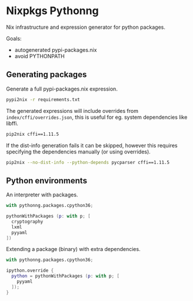 # Nixpkgs Pythonng

Nix infrastructure and expression generator for python packages.

Goals:
- autogenerated pypi-packages.nix
- avoid PYTHONPATH


## Generating packages

Generate a full pypi-packages.nix expression.

```sh
pypi2nix -r requirements.txt
```

The generated expressions will include overrides from `index/cffi/overrides.json`,
this is useful for eg. system dependencies like libffi.

```sh
pip2nix cffi==1.11.5
```

If the dist-info generation fails it can be skipped, however this
requires specifying the dependencies manually (or using overrides).

```sh
pip2nix --no-dist-info --python-depends pycparser cffi==1.11.5
```

## Python environments

An interpreter with packages.

```nix
with pythonng.packages.cpython36;

pythonWithPackages (p: with p; [
  cryptography
  lxml
  pyyaml
])
```

Extending a package (binary) with extra dependencies.

```nix
with pythonng.packages.cpython36;

ipython.override {
  python = pythonWithPackages (p: with p; [
    pyyaml
  ]);
}
```
